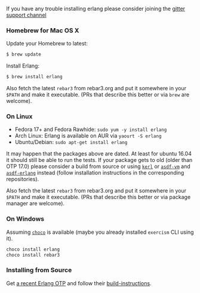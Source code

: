 If you have any trouble installing erlang please consider joining the 
[gitter support channel](https://gitter.im/exercism/xerlang)

### Homebrew for Mac OS X

Update your Homebrew to latest:

```bash
$ brew update
```

Install Erlang:

```bash
$ brew install erlang
```

Also fetch the latest `rebar3` from rebar3.org and put it somewhere in
your `$PATH` and make it executable. (PRs that describe this better or
via `brew` are welcome).

### On Linux

* Fedora 17+ and Fedora Rawhide: `sudo yum -y install erlang`
* Arch Linux: Erlang is available on AUR via `yaourt -S erlang`
* Ubuntu/Debian: `sudo apt-get install erlang`

It may happen that the packages above are dated. At least for ubuntu 16.04
it should still be able to run the tests. If your package gets to old (older
than OTP 17.0) please consider a build from source or using [`kerl`](https://github.com/kerl/kerl)
or [`asdf-vm`](https://github.com/asdf-vm/asdf) and [`asdf-erlang`](https://github.com/asdf-vm/asdf-erlang)
instead (follow installation instructions in the corresponding repositories).

Also fetch the latest `rebar3` from rebar3.org and put it somewhere in
your `$PATH` and make it executable. (PRs that describe this better or
via package manager are welcome).

### On Windows

Assuming [`choco`](https://chocolatey.org/) is available (maybe you
already installed `exercism` CLI using it).

```cmd
choco install erlang
choco install rebar3
```

### Installing from Source

Get [a recent Erlang OTP](http://www.erlang.org/download.html) and follow their
[build-instructions](https://github.com/erlang/otp/blob/maint/HOWTO/INSTALL.md).
